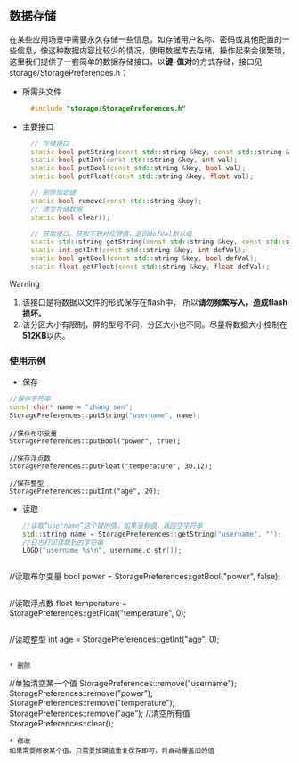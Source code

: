 
## 数据存储

在某些应用场景中需要永久存储一些信息，如存储用户名称、密码或其他配置的一些信息，像这种数据内容比较少的情况，使用数据库去存储，操作起来会很繁琐，这里我们提供了一套简单的数据存储接口，以**键-值对**的方式存储，接口见storage/StoragePreferences.h：

* 所需头文件 
  ```c++
    #include "storage/StoragePreferences.h"
  ```

* 主要接口 

  ```c++
    // 存储接口
    static bool putString(const std::string &key, const std::string &val);
    static bool putInt(const std::string &key, int val);
    static bool putBool(const std::string &key, bool val);
    static bool putFloat(const std::string &key, float val);

    // 删除指定键
    static bool remove(const std::string &key);
    // 清空存储数据
    static bool clear();

    // 获取接口，获取不到对应键值，返回defVal默认值
    static std::string getString(const std::string &key, const std::string &defVal);
    static int getInt(const std::string &key, int defVal);
    static bool getBool(const std::string &key, bool defVal);
    static float getFloat(const std::string &key, float defVal);
  ```

> [!Warning]
>  1. 该接口是将数据以文件的形式保存在flash中， 所以**请勿频繁写入，造成flash损坏。**
>  2. 该分区大小有限制，屏的型号不同，分区大小也不同。尽量将数据大小控制在**512KB**以内。

### 使用示例  
 * 保存
  ```c++
  //保存字符串
  const char* name = "zhang san";
  StoragePreferences::putString("username", name);
  ```
  
  ```
  //保存布尔变量
  StoragePreferences::putBool("power", true);
  ```
  ```
  //保存浮点数
  StoragePreferences::putFloat("temperature", 30.12);
  ```
  ```
  //保存整型
  StoragePreferences::putInt("age", 20);
  ```
  
 * 读取
   ```c++
   //读取“username”这个键的值，如果没有值，返回空字符串
   std::string name = StoragePreferences::getString("username", "");
   //日志打印读取到的字符串
   LOGD("username %s\n", username.c_str());
   ```
   ```
  //读取布尔变量
  bool power = StoragePreferences::getBool("power", false);
  ```
  ```
  //读取浮点数
  float temperature = StoragePreferences::getFloat("temperature", 0);
  ```
  ```
  //读取整型
  int age = StoragePreferences::getInt("age", 0);
  ```
   
* 删除
  ```
  //单独清空某一个值
  StoragePreferences::remove("username");
  StoragePreferences::remove("power");
  StoragePreferences::remove("temperature");
  StoragePreferences::remove("age");
  //清空所有值
  StoragePreferences::clear();
  ```  
* 修改  
  如果需要修改某个值，只需要按键值重复保存即可，将自动覆盖旧的值